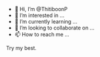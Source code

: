 - 👋 Hi, I’m @ThitiboonP
- 👀 I’m interested in ...
- 🌱 I’m currently learning ...
- 💞️ I’m looking to collaborate on ...
- 📫 How to reach me ...

<!---
ThitiboonP/ThitiboonP is a ✨ special ✨ repository because its `README.md` (this file) appears on your GitHub profile.
You can click the Preview link to take a look at your changes.
---> Try my best.
